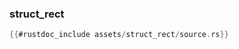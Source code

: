 ### struct_rect

```rust
{{#rustdoc_include assets/struct_rect/source.rs}}
```
<div class="flex-container vis_block" style="position:relative; margin-left:-75px; margin-right:-75px; display: flex;">
	<object type="image/svg+xml" class="struct_rect code_panel" data="assets/struct_rect/vis_code.svg"></object>
	<object type="image/svg+xml" class="struct_rect tl_panel" data="assets/struct_rect/vis_timeline.svg" style="width: auto;" onmouseenter="helpers('struct_rect')"></object>
</div>